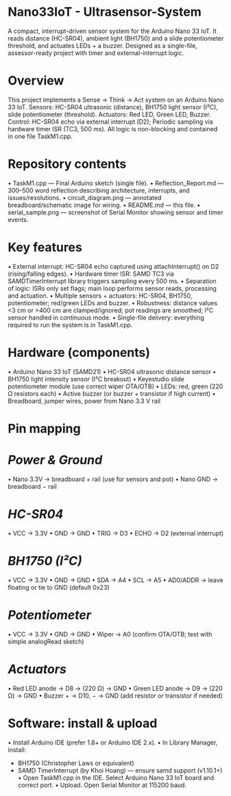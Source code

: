 # Nano33IoT - Ultrasensor-System
A compact, interrupt-driven sensor system for the Arduino Nano 33 IoT. It reads distance (HC-SR04), ambient light (BH1750) and a slide potentiometer threshold, and actuates LEDs + a buzzer. Designed as a single-file, assessor-ready project with timer and external-interrupt logic.

# Overview
This project implements a Sense → Think → Act system on an Arduino Nano 33 IoT.
Sensors: HC-SR04 ultrasonic (distance), BH1750 light sensor (I²C), slide potentiometer (threshold).
Actuators: Red LED, Green LED, Buzzer.
Control: HC-SR04 echo via external interrupt (D2); Periodic sampling via hardware timer ISR (TC3, 500 ms). All logic is non-blocking and contained in one file TaskM1.cpp.

# Repository contents
• TaskM1.cpp — Final Arduino sketch (single file).
• Reflection_Report.md — 300–500 word reflection describing architecture, interrupts, and issues/resolutions.
• circuit_diagram.png — annotated breadboard/schematic image for wiring.
• README.md — this file.
• serial_sample.png — screenshot of Serial Monitor showing sensor and timer events.

# Key features 
• External interrupt: HC-SR04 echo captured using attachInterrupt() on D2 (rising/falling edges).
• Hardware timer ISR: SAMD TC3 via SAMDTimerInterrupt library triggers sampling every 500 ms.
• Separation of logic: ISRs only set flags; main loop performs sensor reads, processing and actuation.
• Multiple sensors + actuators: HC-SR04, BH1750, potentiometer; red/green LEDs and buzzer.
• Robustness: distance values <3 cm or >400 cm are clamped/ignored; pot readings are smoothed; I²C sensor handled in continuous mode.
• Single-file delivery: everything required to run the system is in TaskM1.cpp.

# Hardware (components)
• Arduino Nano 33 IoT (SAMD21)
• HC-SR04 ultrasonic distance sensor
• BH1750 light intensity sensor (I²C breakout)
• Keyestudio slide potentiometer module (use correct wiper OTA/OTB)
• LEDs: red, green (220 Ω resistors each)
• Active buzzer (or buzzer + transistor if high current)
• Breadboard, jumper wires, power from Nano 3.3 V rail

# Pin mapping
# _Power & Ground_
• Nano 3.3V → breadboard + rail (use for sensors and pot)
• Nano GND → breadboard − rail

# _HC-SR04_
• VCC → 3.3V
• GND → GND
• TRIG → D3
• ECHO → D2 (external interrupt)

# _BH1750 (I²C)_
• VCC → 3.3V
• GND → GND
• SDA → A4
• SCL → A5
• AD0/ADDR → leave floating or tie to GND (default 0x23)

# _Potentiometer_
• VCC → 3.3V
• GND → GND
• Wiper → A0 (confirm OTA/OTB; test with simple analogRead sketch)

# _Actuators_
• Red LED anode → D8 → (220 Ω) → GND
• Green LED anode → D9 → (220 Ω) → GND
• Buzzer + → D10, − → GND (add resistor or transistor if needed)

# Software: install & upload
• Install Arduino IDE (prefer 1.8+ or Arduino IDE 2.x).
• In Library Manager, install:
  - BH1750 (Christopher Laws or equivalent)
  - SAMD TimerInterrupt (by Khoi Hoang) — ensure samd support (v1.10.1+)
• Open TaskM1.cpp in the IDE. Select Arduino Nano 33 IoT board and correct port.
• Upload. Open Serial Monitor at 115200 baud.
